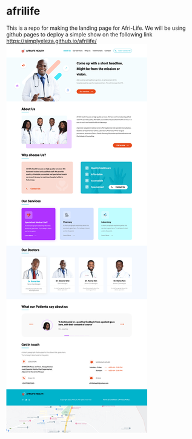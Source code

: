 # afrilife
This is a repo for making the landing page for Afri-Life.
We will be using github pages to deploy a simple show on the following link
https://simplyeleza.github.io/afrilife/
![alt text](https://raw.githubusercontent.com/simplyeleza/afrilife/master/images/mockup.png)
